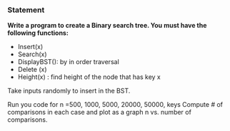 ### Statement

**Write a program to create a Binary search tree. You must have the following functions:**

- Insert(x)
- Search(x)
- DisplayBST(): by in order traversal
- Delete (x)
- Height(x) : find height of the node that has key x

Take inputs randomly to insert in the BST.

Run you code for n =500, 1000, 5000, 20000, 50000, keys Compute # of comparisons in each case and plot as a graph n vs. number of comparisons.
